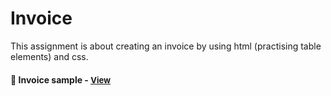 
# Invoice 

This assignment is about creating an invoice by using html (practising table elements) and css.

<h4>🔹 Invoice sample - <a href="https://simonakom.github.io/calendar/calendar.html" style="font-size:small;">View</a><h4>
